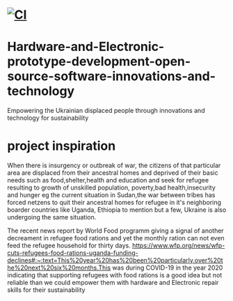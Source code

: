 # [![CI](https://github.com/chardso/Hardware-and-Electronic-prototype-development-open-source-software-innovations-and-technology/actions/workflows/blank.yml/badge.svg)](https://github.com/chardso/Hardware-and-Electronic-prototype-development-open-source-software-innovations-and-technology/actions/workflows/blank.yml)
# Hardware-and-Electronic-prototype-development-open-source-software-innovations-and-technology
Empowering the Ukrainian displaced people through innovations and technology for sustainability 

# project inspiration 

When there is insurgency or outbreak of war, the citizens of that particular area are displaced from their ancestral homes and deprived of their basic needs such as food,shelter,health and education and seek for refugee resulting to growth of unskilled population, poverty,bad health,insecurity and hunger eg the current situation in Sudan,the war between tribes has forced netzens to quit their ancestral homes for refugee in it's neighboring boarder countries like Uganda, Ethiopia to mention but a few, Ukraine is also undergoing the same situation. 

The recent news report by World Food programm giving a signal of another decreament in refugee food rations and yet the monthly ration can not even feed the refugee household for thirty days. https://www.wfp.org/news/wfp-cuts-refugees-food-rations-uganda-funding-declines#:~:text=This%20year%20has%20been%20particularly,over%20the%20next%20six%20months.This was during COVID-19 in the year 2020 indicating that supporting refugees with food rations is a good idea but not reliable than we could empower them with hardware and Electronic repair skills for their sustainability 

